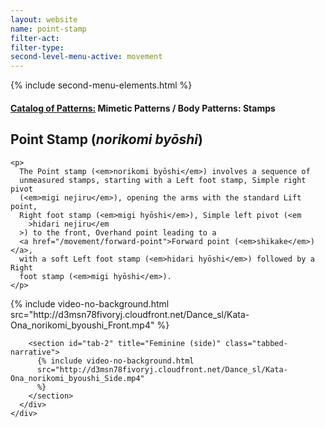 ```yaml
---
layout: website
name: point-stamp
filter-act:
filter-type:
second-level-menu-active: movement
---
```


{% include second-menu-elements.html %}

<main class="page-content">
  <div class="text-container">
    <h4>
      <a href="/movement/">Catalog of Patterns:</a> Mimetic Patterns / Body
      Patterns: Stamps
    </h4>
    <h2>Point Stamp (<em>norikomi byōshi</em>)</h2>

    <p>
      The Point stamp (<em>norikomi byōshi</em>) involves a sequence of
      unmeasured stamps, starting with a Left foot stamp, Simple right pivot
      (<em>migi nejiru</em>), opening the arms with the standard Lift point,
      Right foot stamp (<em>migi hyōshi</em>), Simple left pivot (<em
        >hidari nejiru</em
      >) to the front, Overhand point leading to a
      <a href="/movement/forward-point">Forward point (<em>shikake</em>)</a>,
      with a soft Left foot stamp (<em>hidari hyōshi</em>) followed by a Right
      foot stamp (<em>migi hyōshi</em>).
    </p>
  </div>

  <div class="tabs-container">
    <div class="tabs-container__links">
      <div class="wrapper">
        <div id="tabs"></div>
      </div>
    </div>
    <div class="tabs-container__content">
      <div class="wrapper">
        <section id="tab-1" title="Feminine (front)" class="tabbed-narrative">
          {% include video-no-background.html
          src="http://d3msn78fivoryj.cloudfront.net/Dance_sl/Kata-Ona_norikomi_byoushi_Front.mp4"
          %}
        </section>

        <section id="tab-2" title="Feminine (side)" class="tabbed-narrative">
          {% include video-no-background.html
          src="http://d3msn78fivoryj.cloudfront.net/Dance_sl/Kata-Ona_norikomi_byoushi_Side.mp4"
          %}
        </section>
      </div>
    </div>
  </div>
</main>
